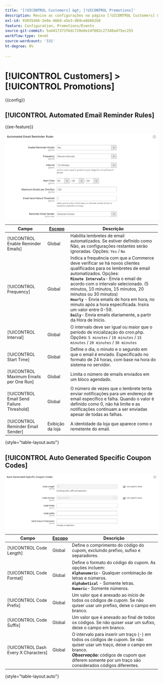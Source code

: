 ```yaml
---
title: '[!UICONTROL Customers] &gt; [!UICONTROL Promotions]'
description: Revise as configurações na página [!UICONTROL Customers] &gt; [!UICONTROL Promotions] do Administrador do Commerce.
exl-id: 93035d46-2e9e-466d-a5e3-d69ce6b662b8
feature: Configuration, Promotions/Events
source-git-commit: 5a4417373f6dc720e8e14f883c27348a475ec255
workflow-type: tm+mt
source-wordcount: '331'
ht-degree: 0%

---
```


# [!UICONTROL Customers] > [!UICONTROL Promotions]

{{config}}

## [!UICONTROL Automated Email Reminder Rules]

{{ee-feature}}

![Regras Automatizadas de Lembrete de Email](./assets/promotions-automated-email-reminder-rules.png)<!-- zoom -->

<!-- [Automated Email Reminder Rules](https://experienceleague.adobe.com/en/docs/commerce-admin/marketing/communications/email-reminders/email-reminder-rules#configure-email-reminders) -->

| Campo | [Escopo](../../getting-started/websites-stores-views.md#scope-settings) | Descrição |
|--- |--- |--- |
| [!UICONTROL Enable Reminder Emails] | Global | Habilita lembretes de email automatizados. Se estiver definido como Não, as configurações restantes serão ignoradas. Opções: `Yes` / `No` |
| [!UICONTROL Frequency] | Global | Indica a frequência com que a Commerce deve verificar se há novos clientes qualificados para os lembretes de email automatizados. Opções: <br/>**`Minute Intervals`**- Envia o email de acordo com o intervalo selecionado. (5 minutos, 10 minutos, 15 minutos, 20 minutos ou 30 minutos)<br/>**`Hourly`** - Envia emails de hora em hora, no minuto após a hora especificada. Insira um valor entre 0-59. <br/>**`Daily`**- Envia emails diariamente, a partir da Hora de Início. |
| [!UICONTROL Interval] | Global | O intervalo deve ser igual ou maior que o período de inicialização do cron.php. Opções: `5 minutes` / `10 minutes` / `15 minutes` / `20 minutes` / `30 minutes` |
| [!UICONTROL Start Time] | Global | Define o dia, o minuto e o segundo em que o email é enviado. Especificado no formato de 24 horas, com base na hora do sistema no servidor. |
| [!UICONTROL Maximum Emails per One Run] | Global | Limita o número de emails enviados em um bloco agendado. |
| [!UICONTROL Email Send Failure Threshold] | Global | O número de vezes que o lembrete tenta enviar notificações para um endereço de email específico e falha. Quando o valor é definido como 0, não há limite e as notificações continuam a ser enviadas apesar de todas as falhas. |
| [!UICONTROL Reminder Email Sender] | Exibição da loja | A identidade da loja que aparece como o remetente do email. |

{style="table-layout:auto"}

## [!UICONTROL Auto Generated Specific Coupon Codes]

![Códigos de Cupom Específicos Gerados Automaticamente](./assets/promotions-auto-generated-specific-coupon-codes.png)<!-- zoom -->

<!-- [Auto Generated Specific Coupon Codes](https://experienceleague.adobe.com/en/docs/commerce-admin/marketing/promotions/cart-rules/price-rules-cart-coupon#configure-coupon-codes)  -->

| Campo | [Escopo](../../getting-started/websites-stores-views.md#scope-settings) | Descrição |
|--- |--- |--- |
| [!UICONTROL Code Length] | Global | Define o comprimento do código do cupom, excluindo prefixo, sufixo e separadores. |
| [!UICONTROL Code Format] | Global | Define o formato do código do cupom. As opções incluem: <br/>**`Alphanumeric`**- Qualquer combinação de letras e números.<br/>**`Alphabetical`** - Somente letras. <br/>**`Numeric`**- Somente números. |
| [!UICONTROL Code Prefix] | Global | Um valor que é anexado ao início de todos os códigos de cupom. Se não quiser usar um prefixo, deixe o campo em branco. |
| [!UICONTROL Code Suffix] | Global | Um valor que é anexado ao final de todos os códigos. Se não quiser usar um sufixo, deixe o campo em branco. |
| [!UICONTROL Dash Every X Characters] | Global | O intervalo para inserir um traço (-) em todos os códigos de cupom. Se não quiser usar um traço, deixe o campo em branco. <br/>_&#x200B;**Observação:**&#x200B;_ códigos de cupom que diferem somente por um traço são considerados códigos diferentes. |

{style="table-layout:auto"}
